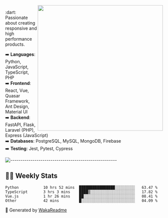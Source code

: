 <img src="https://github-readme-stats.vercel.app/api?username=iguit0&show_icons=true&include_all_commits=true&count_private=true&theme=dracula" min-width="400px" max-width="400px" width="400px" align="right" />

<p align="left"> 
  :dart: Passionate about creating responsive and high performance products.
</p>

<p align="left">
  ➡️ <strong>Languages</strong>: Python, JavaScript, TypeScript, PHP<br>
  ➡️ <strong>Frontend</strong>: React, Vue, Quasar Framework, Ant Design, Material UI<br>
  ➡️ <strong>Backend</strong>: FastAPI, Flask, Laravel (PHP), Express (JavaScript)<br>
  ➡️ <strong>Databases</strong>: PostgreSQL, MySQL, MongoDB, Firebase<br>
  ➡️ <strong>Testing</strong>: Jest, Pytest, Cypress<br>
</p>

![-----------------------------------------------------](https://raw.githubusercontent.com/andreasbm/readme/master/assets/lines/vintage.png)

## :man_technologist: Weekly Stats
<!--START_SECTION:waka-->

```text
Python           10 hrs 52 mins  ████████████████░░░░░░░░░   63.47 %
TypeScript       3 hrs 3 mins    ████▒░░░░░░░░░░░░░░░░░░░░   17.82 %
Vue.js           1 hr 26 mins    ██░░░░░░░░░░░░░░░░░░░░░░░   08.41 %
Other            42 mins         █░░░░░░░░░░░░░░░░░░░░░░░░   04.09 %
```

<!--END_SECTION:waka-->

🚀 Generated by [WakaReadme](https://github.com/athul/waka-readme)
